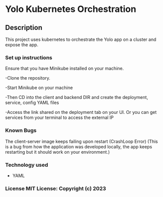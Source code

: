 # Yolo Kubernetes Orchestration

## Description

This project uses kubernetes to orchestrate the Yolo app on a cluster and expose the app.

### Set up instructions

Ensure that you have Minikube installed on your machine.

 -Clone the repository.

 -Start Minikube on your machine

 -Then CD into the client and backend DIR and create the deployment, service, config YAML files

 -Access the link shared on the deployment tab on your UI. Or you can get services from your terminal to access the external IP

### Known Bugs

The client-server image keeps failing upon restart (CrashLoop Error) (This is a bug from how the application was developed locally, the app keeps restarting but it should work on your environment.)

### Technology used

- YAML

### License MIT License: Copyright (c) 2023